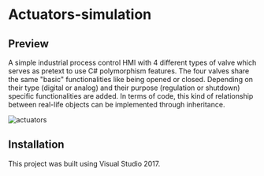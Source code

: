 # Actuators-simulation
## Preview
 A simple industrial process control HMI with 4 different types of valve which serves as pretext to use C# polymorphism features.
 The four valves share the same "basic" functionalities like being opened or closed. Depending on their type (digital or analog) and their purpose (regulation or shutdown) specific functionalities are added.
 In terms of code, this kind of relationship between real-life objects can be implemented through inheritance.
 
![actuators](https://user-images.githubusercontent.com/65492080/95583508-86c05800-0a3c-11eb-89f9-1a2f9ea612fb.PNG)

## Installation
This project was built using Visual Studio 2017.



